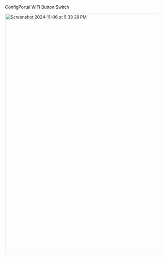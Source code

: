 
ConfigPortal WiFi Button Switch

<img width="788" alt="Screenshot 2024-11-06 at 5 33 29 PM" src="https://github.com/user-attachments/assets/93b23de1-4850-41ff-a655-27615c21eda5">
